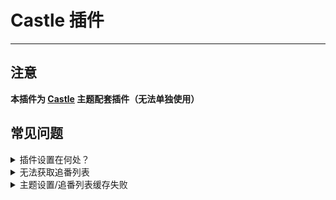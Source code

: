 # Castle 插件
---

## 注意
**本插件为 [Castle](https://github.com/ohmyga233/castle-Typecho-Theme) 主题配套插件（无法单独使用）**

## 常见问题
<details><summary>插件设置在何处？</summary><br>
插件设置位于 `控制台` → `外观` → `外观设置` → `后台/插件设置` ，设置放于此处是为了方便备份设置（可以在备份主题设置时顺带备份）
</details>

<details><summary>无法获取追番列表</summary><br>
如果 API 状态码为 `HTTP 403` 的话，即为 Auth 计算有误，一般为服务器时区问题，找到主题目录下的 `functions.php` 和插件目录下的 `Plugin.php` ，并注解掉时区设置或统一时区。
</details>

<details><summary>主题设置/追番列表缓存失败</summary><br>
请检查 `插件目录/Castle/cache` 目录有无足够的读写权限。
</details>